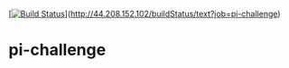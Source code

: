 [[![Build Status](http://44.208.152.102/job/pi-challenge/badge/icon)](http://44.208.152.102/job/pi-challenge/)](http://44.208.152.102/buildStatus/text?job=pi-challenge)
# pi-challenge
